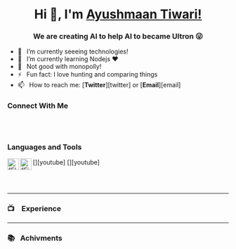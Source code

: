 <h1 align="center"> Hi 👋, I'm <a href="">Ayushmaan Tiwari!</a></h1>
<h3 align="center"> We are creating AI to help AI to became Ultron  😜</h3>


- 🔭 &ensp;I’m currently seeeing technologies!
- 🌱 &ensp;I’m currently learning Nodejs ❤️
- 🗿 &ensp;Not good with monopolly!
- ⚡ &ensp;Fun fact: I love hunting and comparing things
- 📫 &ensp;How to reach me: [**Twitter**][twitter] or [**Email**][email]

### Connect With Me




<br />
<br />

### Languages and Tools
[<img align="left" alt=“Flutter” width="26px" src="https://www.vectorlogo.zone/logos/flutterio/flutterio-icon.svg" />][youtube]
[<img align="left" alt=“Firebase” width="26px" src="https://www.vectorlogo.zone/logos/firebase/firebase-icon.svg" />][youtube]

<br />
<br />

---

### 📺 &ensp; Experience

---

### 📚 &ensp;Achivments


